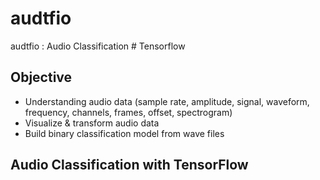 # audtfio
audtfio : Audio Classification # Tensorflow

## Objective
- Understanding audio data (sample rate, amplitude, signal, waveform, frequency, channels, frames, offset, spectrogram)
- Visualize & transform audio data
- Build binary classification model from wave files

## Audio Classification with TensorFlow


